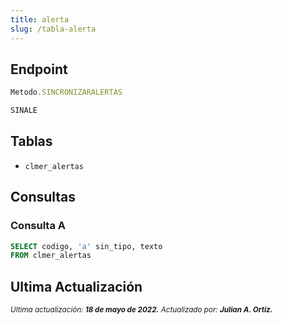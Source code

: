 ```yaml
---
title: alerta
slug: /tabla-alerta
---
```



## Endpoint

```js title="EndPoint"
Metodo.SINCRONIZARALERTAS

SINALE
```

## Tablas

- ```clmer_alertas```

## Consultas

### Consulta A

```sql title="Query"
SELECT codigo, 'a' sin_tipo, texto
FROM clmer_alertas
```

## Ultima Actualización

<div class="ultima-actualizacion">
  <small>
    <i>
      Ultima actualización:
      <b> 18 de mayo de 2022.</b>
    </i>
  </small>

  <small>
    <i>
      Actualizado por:
      <b> Julian A. Ortiz.</b>
    </i>
  </small>
</div>